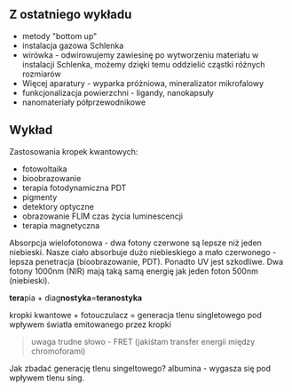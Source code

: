 ## Z ostatniego wykładu
- metody "bottom up"
- instalacja gazowa Schlenka
- wirówka - odwirowujemy zawiesinę po wytworzeniu materiału w instalacji Schlenka, możemy dzięki temu oddzielić cząstki różnych rozmiarów
- Więcej aparatury - wyparka próżniowa, mineralizator mikrofalowy
- funkcjonalizacja powierzchni - ligandy, nanokapsuły
- nanomateriały półprzewodnikowe

## Wykład

Zastosowania kropek kwantowych:

- fotowoltaika
- bioobrazowanie
- terapia fotodynamiczna PDT
- pigmenty
- detektory optyczne
- obrazowanie FLIM czas życia luminescencji
- terapia magnetyczna

Absorpcja wielofotonowa - dwa fotony czerwone są lepsze niż jeden niebieski. Nasze ciało absorbuje dużo niebieskiego a mało czerwonego - lepsza penetracja (bioobrazowanie, PDT). Ponadto  UV jest szkodliwe. Dwa fotony 1000nm (NIR) mają taką samą energię jak jeden foton 500nm (niebieski).

**tera**pia + diag**nostyka**=**teranostyka**

kropki kwantowe + fotouczulacz = generacja tlenu singletowego pod wpływem światła emitowanego przez kropki

> uwaga trudne słowo - FRET (jakiśtam transfer energii między chromoforami)

Jak zbadać generację tlenu singeltowego? albumina - wygasza się pod wpływem tlenu sing.

